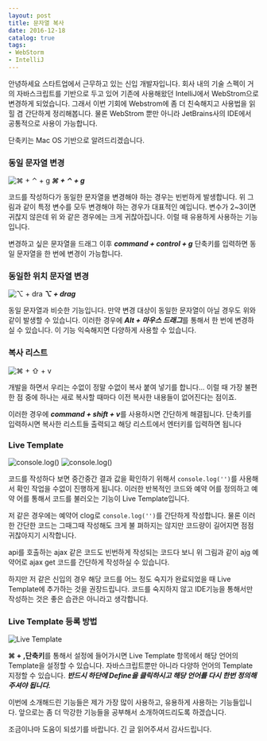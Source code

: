 ```yaml
---
layout: post
title: 문자열 복사
date: 2016-12-18
catalog: true
tags:
- WebStorm
- IntelliJ
---
```


안녕하세요 스타트업에서 근무하고 있는 신입 개발자입니다. 회사 내의 기술 스펙이 거의 자바스크립트를 기반으로 두고 있어 기존에 사용해왔던 IntelliJ에서 WebStrom으로 변경하게 되었습니다. 그래서 이번 기회에 Webstrom에 좀 더 친숙해지고 사용법을 읽힐 겸 간단하게 정리해봅니다.
물론 WebStrom 뿐만 아니라 JetBrains사의 IDE에서 공통적으로 사용이 가능합니다.  

단축키는 Mac OS 기반으로 알려드리겠습니다.


### 동일 문자열 변경

![⌘ + ⌃ + g](https://i.imgur.com/fAMA6Or.gif  "⌘ + ⌃ + g")
***⌘ + ⌃ + g***


코드를 작성하다가 동일한 문자열을 변경해야 하는 경우는 빈번하게 발생합니다. 위 그림과 같이 특정 변수를 모두 변경해야 하는 경우가 대표적인 예입니다. 변수가 2~3이면 귀찮지 않은데 위 와 같은 경우에는 크게 귀찮아집니다. 이럴 때 유용하게 사용하는 기능입니다.

변경하고 싶은 문자열을 드래그 이후 ***command + control + g***  단축키를 입력하면 동일 문자열을 한 번에 변경이 가능합니다.

### 동일한 위치 문자열 변경
![⌥  + dra](https://i.imgur.com/Z5IYg6w.gif  "⌥  + drag")
***⌥  + drag***

동일 문자열과 비슷한 기능입니다. 만약 변경 대상이 동일한 문자열이 아닐 경우도 위와 같이 발생할 수 있습니다. 이러한 경우에 ***Alt + 마우스 드래그***를 통해서 한 번에 변경하실 수 있습니다. 이 기능 익숙해지면 다양하게 사용할 수 있습니다.

### 복사 리스트
![⌘  + ⇧ + v ](https://i.imgur.com/6ClfGhw.gif)

개발을 하면서 우리는 수없이 정말 수없이 복사 붙여 넣기를 합니다... 이럴 때 가장 불편한 점 중에 하나는 새로 복사할 때마다 이전 복사한 내용들이 없어진다는 점이죠.


이러한 경우에 ***command + shift + v***를 사용하시면 간단하게 해결됩니다. 단축키를 입력하시면 복사한 리스트들 출력되고 해당 리스트에서 엔터키를 입력하면 됩니다
### Live Template
![console.log()](https://i.imgur.com/ojSSHaC.gif)
![console.log()](https://i.imgur.com/SPMRe1P.gif)


코드를 작성하다 보면 중간중간 결과 값을 확인하기 위해서 `console.log('')`를 사용해서 확인 작업을 수없이 진행하게 됩니다. 이러한 반복적인 코드와 예약 어를 정의하고 예약 어를 통해서 코드를 불러오는 기능이 Live Template입니다.

저 같은 경우에는 예약어 clog로 `console.log('')`를 간단하게 작성합니다. 물론 이러한 간단한 코드는 그때그때 작성해도 크게 불 펴하지는 않지만 코드량이 길어지면 점점 귀찮아지기 시작합니다.

api를 호출하는 ajax 같은 코드도 빈번하게 작성되는 코드다 보니 위 그림과 같이 ajg 예약어로  ajax get 코드를 간단하게 작성하실 수 있습니다.

하지만 저 같은 신입의 경우 해당 코드를 어느 정도 숙지가 완료되었을 때 Live Template에 추가하는 것을 권장드립니다. 코드를 숙지하지 않고 IDE기능을 통해서만 작성하는 것은 좋은 습관은 아니라고 생각합니다.

### Live Template 등록 방법
![Live Template](https://i.imgur.com/SPMRe1P.gif)

**⌘ + ,단축키**를 통해서 설정에 들어가시면 Live Template 항목에서 해당 언어의 Template을 설정할 수 있습니다. 자바스크립트뿐만 아니라 다양하 언어의 Template 지정할 수 있습니다. ***반드시 하단에 Define을 클릭하시고 해당 언어를 다시 한번 정의해주셔야 됩니다.***

이번에 소개해드린 기능들은 제가 가장 많이 사용하고, 유용하게 사용하는 기능들입니다. 앞으로는 좀 더 막강한 기능들을 공부해서 소개하여드리도록 하겠습니다.


조금이나마 도움이 되셨기를 바랍니다. 긴 글 읽어주셔서 감사드립니다.
